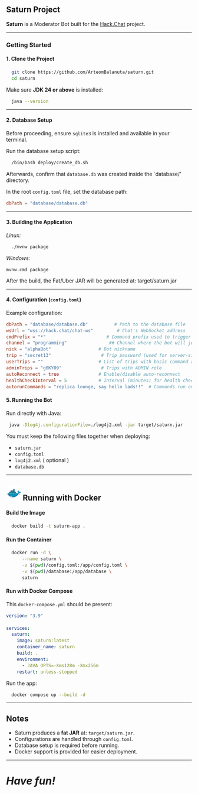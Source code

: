 ## Saturn Project

**Saturn** is a Moderator Bot built for the [Hack.Chat](https://github.com/hack-chat) project.

---

### Getting Started

#### 1. Clone the Project
```bash
  git clone https://github.com/ArteomBalanuta/saturn.git
  cd saturn
```

Make sure **JDK 24 or above** is installed:
```bash
  java --version
```

---

#### 2. Database Setup
Before proceeding, ensure `sqlite3` is installed and available in your terminal.

Run the database setup script:
```bash
  /bin/bash deploy/create_db.sh
```

Afterwards, confirm that `database.db` was created inside the `database/' directory.  

In the root `config.toml` file, set the database path:
```toml
dbPath = "database/database.db"
```

---

#### 3. Building the Application

*Linux:*
```bash
  ./mvnw package
```

*Windows:*
```commandline
mvnw.cmd package
```

After the build, the Fat/Uber JAR will be generated at: target/saturn.jar

---
#### 4. Configuration (`config.toml`)

Example configuration:

```toml
dbPath = "database/database.db"          # Path to the database file
wsUrl = "wss://hack.chat/chat-ws"         # Chat's WebSocket address
cmdPrefix = "*"                       # Command prefix used to trigger the bot
channel = "programming"                ## Channel where the bot will join
nick = "alphaBot"                  # Bot nickname
trip = "secret13"                   # Trip password (used for server-side trip code)
userTrips = ""                     # List of trips with basic command access
adminTrips = "g0KY09"               # Trips with ADMIN role
autoReconnect = true               # Enable/disable auto-reconnect
healthCheckInterval = 5            # Interval (minutes) for health checks
autorunCommands = "replica lounge, say hello lads!!"  # Commands run on startup
```

#### 5. Running the Bot

Run directly with Java:
```bash
 java -Dlog4j.configurationFile=./log4j2.xml -jar target/saturn.jar
```

You must keep the following files together when deploying:
- `saturn.jar`
- `config.toml`
- `log4j2.xml` ( optional )
- `database.db`

---

## [<img src="https://raw.githubusercontent.com/devicons/devicon/master/icons/docker/docker-original.svg" alt="docker" width="40" height="40"/>](https://hub.docker.com/r/yourusername/saturn) Running with Docker

#### Build the Image

```bash
  docker build -t saturn-app .
```

#### Run the Container

```bash
  docker run -d \
      --name saturn \
      -v $(pwd)/config.toml:/app/config.toml \
      -v $(pwd)/database:/app/database \
      saturn
```

#### Run with Docker Compose
This `docker-compose.yml` should be present:

```yaml
version: "3.9"

services:
  saturn:
    image: saturn:latest
    container_name: saturn
    build: .
    environment:
      - JAVA_OPTS=-Xms128m -Xmx256m
    restart: unless-stopped
```

Run the app:

```bash
  docker compose up --build -d
```

---

## Notes

- Saturn produces a **fat JAR** at: `target/saturn.jar`.
- Configurations are handled through `config.toml`.
- Database setup is required before running.
- Docker support is provided for easier deployment.

---

# _Have fun!_

